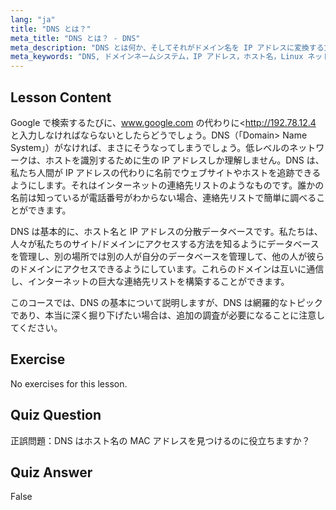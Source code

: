 ```yaml
---
lang: "ja"
title: "DNS とは？"
meta_title: "DNS とは？ - DNS"
meta_description: "DNS とは何か、そしてそれがドメイン名を IP アドレスに変換する方法を学びます。初心者向けの Linux ガイドで、このインターネットの核となる概念を理解しましょう。"
meta_keywords: "DNS, ドメインネームシステム，IP アドレス，ホスト名，Linux ネットワーキング，初心者，チュートリアル，ガイド"
---
```


## Lesson Content

Google で検索するたびに、www.google.com の代わりに<http://192.78.12.4 と入力しなければならないとしたらどうでしょう。DNS（「Domain> Name System」）がなければ、まさにそうなってしまうでしょう。低レベルのネットワークは、ホストを識別するために生の IP アドレスしか理解しません。DNS は、私たち人間が IP アドレスの代わりに名前でウェブサイトやホストを追跡できるようにします。それはインターネットの連絡先リストのようなものです。誰かの名前は知っているが電話番号がわからない場合、連絡先リストで簡単に調べることができます。

DNS は基本的に、ホスト名と IP アドレスの分散データベースです。私たちは、人々が私たちのサイト/ドメインにアクセスする方法を知るようにデータベースを管理し、別の場所では別の人が自分のデータベースを管理して、他の人が彼らのドメインにアクセスできるようにしています。これらのドメインは互いに通信し、インターネットの巨大な連絡先リストを構築することができます。

このコースでは、DNS の基本について説明しますが、DNS は網羅的なトピックであり、本当に深く掘り下げたい場合は、追加の調査が必要になることに注意してください。

## Exercise

No exercises for this lesson.

## Quiz Question

正誤問題：DNS はホスト名の MAC アドレスを見つけるのに役立ちますか？

## Quiz Answer

False
